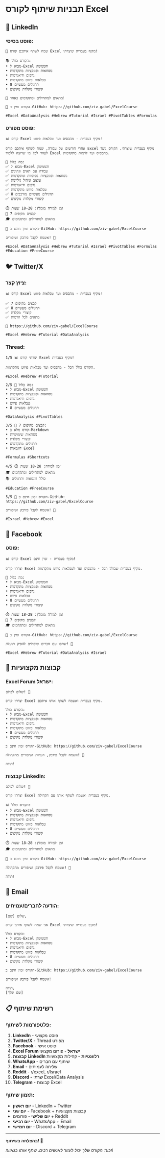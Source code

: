 # תבניות שיתוף לקורס Excel

## 📱 LinkedIn

### פוסט בסיסי:
```
🚀 שמח לשתף איתכם קורס Excel מקיף בעברית שיצרתי!

📚 הקורס כולל:
• מבוא ל-Excel והממשק
• נוסחאות ופונקציות מתקדמות  
• גרפים ודיאגרמות
• טבלאות פיווט מתקדמות
• 8 תרגילים מעשיים
• קיצורי מקלדת מקיפים

🎯 מתאים למתחילים ומתקדמים כאחד!

🔗 הקורס זמין ב-GitHub: https://github.com/ziv-gabel/ExcelCourse

#Excel #DataAnalysis #Hebrew #Tutorial #Israel #PivotTables #Formulas
```

### פוסט מפורט:
```
📊 קורס Excel מקיף בעברית - מהבסיס ועד טבלאות פיווט!

אחרי חודשים של עבודה, שמח לשתף איתכם קורס Excel מקיף בעברית שיצרתי. הקורס נועד לעזור לכל מי שרוצה ללמוד Excel מהבסיס ועד לרמות מתקדמות.

🎯 מה כלול:
✅ מבוא ל-Excel והממשק
✅ עבודה עם תאים ונתונים
✅ נוסחאות ופונקציות בסיסיות ומתקדמות
✅ עיצוב וניהול גיליונות
✅ גרפים ודיאגרמות
✅ טבלאות פיווט מתקדמות
✅ 8 תרגילים מעשיים מורכבים
✅ קיצורי מקלדת מקיפים

⏱️ זמן למידה מומלץ: 18-28 שעות
📁 7 קבצים מקיפים
🎓 מתאים למתחילים ומתקדמים

🔗 הקורס זמין חינם ב-GitHub: https://github.com/ziv-gabel/ExcelCourse

אשמח לקבל פידבק ושיפורים! 🙏

#Excel #DataAnalysis #Hebrew #Tutorial #Israel #PivotTables #Formulas #Education #FreeCourse
```

## 🐦 Twitter/X

### ציוץ קצר:
```
📊 קורס Excel מקיף בעברית - מהבסיס ועד טבלאות פיווט!

✅ 7 קבצים מקיפים
✅ 8 תרגילים מעשיים  
✅ קיצורי מקלדת
✅ מתאים לכל הרמות

🔗 https://github.com/ziv-gabel/ExcelCourse

#Excel #Hebrew #Tutorial #DataAnalysis
```

### Thread:
```
1/5 📊 יצרתי קורס Excel מקיף בעברית!

הקורס כולל הכל - מהבסיס ועד טבלאות פיווט מתקדמות.

#Excel #Hebrew #Tutorial

2/5 🎯 מה כלול:
• מבוא ל-Excel והממשק
• נוסחאות ופונקציות מתקדמות
• גרפים ודיאגרמות
• טבלאות פיווט
• 8 תרגילים מעשיים

#DataAnalysis #PivotTables

3/5 📁 7 קבצים מקיפים:
• קורס מלא ב-Markdown
• נוסחאות שימושיות
• קיצורי מקלדת
• תרגילים מתקדמים
• דוגמאות Excel

#Formulas #Shortcuts

4/5 ⏱️ זמן למידה: 18-28 שעות
🎓 מתאים למתחילים ומתקדמים
📚 כולל דוגמאות ותרגולים

#Education #FreeCourse

5/5 🔗 הקורס זמין חינם ב-GitHub:
https://github.com/ziv-gabel/ExcelCourse

אשמח לקבל פידבק ושיפורים! 🙏

#Israel #Hebrew #Excel
```

## 📘 Facebook

### פוסט:
```
📊 קורס Excel מקיף בעברית - זמין חינם!

יצרתי קורס Excel מקיף בעברית שכולל הכל - מהבסיס ועד לטבלאות פיווט מתקדמות.

🎯 מה כלול:
• מבוא ל-Excel והממשק
• נוסחאות ופונקציות מתקדמות
• גרפים ודיאגרמות
• טבלאות פיווט
• 8 תרגילים מעשיים
• קיצורי מקלדת מקיפים

⏱️ זמן למידה מומלץ: 18-28 שעות
📁 7 קבצים מקיפים
🎓 מתאים למתחילים ומתקדמים

🔗 הקורס זמין ב-GitHub: https://github.com/ziv-gabel/ExcelCourse

שתפו עם חברים שיכולים להפיק תועלת! 🙏

#Excel #Hebrew #Tutorial #DataAnalysis #Israel
```

## 💼 קבוצות מקצועיות

### Excel Forum ישראל:
```
שלום לכולם! 👋

יצרתי קורס Excel מקיף בעברית ואשמח לשתף אותו איתכם.

הקורס כולל:
• מבוא ל-Excel והממשק
• נוסחאות ופונקציות מתקדמות
• גרפים ודיאגרמות
• טבלאות פיווט מתקדמות
• 8 תרגילים מעשיים
• קיצורי מקלדת מקיפים

הקורס זמין חינם ב-GitHub: https://github.com/ziv-gabel/ExcelCourse

אשמח לקבל פידבק, הערות ושיפורים מהקהילה! 🙏

תודה!
```

### קבוצות LinkedIn:
```
שלום לכולם! 👋

יצרתי קורס Excel מקיף בעברית ואשמח לשתף אותו עם הקהילה.

📊 הקורס כולל:
• מבוא ל-Excel והממשק
• נוסחאות ופונקציות מתקדמות
• גרפים ודיאגרמות
• טבלאות פיווט מתקדמות
• 8 תרגילים מעשיים
• קיצורי מקלדת מקיפים

⏱️ זמן למידה מומלץ: 18-28 שעות
🎓 מתאים למתחילים ומתקדמים

🔗 הקורס זמין חינם ב-GitHub: https://github.com/ziv-gabel/ExcelCourse

אשמח לקבל פידבק ושיפורים מהקהילה! 🙏

תודה!
```

## 📧 Email

### הודעה לחברים/עמיתים:
```
שלום [שם],

אני שמח לשתף איתך קורס Excel מקיף בעברית שיצרתי!

הקורס כולל:
• מבוא ל-Excel והממשק
• נוסחאות ופונקציות מתקדמות
• גרפים ודיאגרמות
• טבלאות פיווט מתקדמות
• 8 תרגילים מעשיים
• קיצורי מקלדת מקיפים

הקורס זמין חינם ב-GitHub: https://github.com/ziv-gabel/ExcelCourse

אשמח לקבל פידבק ושיפורים!

תודה,
[שם שלך]
```

## 📋 רשימת שיתוף

### פלטפורמות לשיתוף:
1. **LinkedIn** - פוסט מקצועי
2. **Twitter/X** - Thread מפורט
3. **Facebook** - פוסט אישי
4. **Excel Forum ישראל** - פורום מקצועי
5. **קבוצות LinkedIn רלוונטיות** - קהילות מקצועיות
6. **WhatsApp** - שיתוף עם חברים
7. **Email** - שליחה לעמיתים
8. **Reddit** - r/excel, r/Israel
9. **Discord** - שרתי Excel/Data Analysis
10. **Telegram** - קבוצות Excel

### תזמון שיתוף:
- **יום ראשון** - LinkedIn + Twitter
- **יום שני** - Facebook + קבוצות מקצועיות
- **יום שלישי** - פורומים + Reddit
- **יום רביעי** - WhatsApp + Email
- **יום חמישי** - Discord + Telegram

---

**בהצלחה בשיתוף! 🚀**

*זכור: הקורס שלך יכול לעזור לאנשים רבים. שתף אותו בגאווה!* 